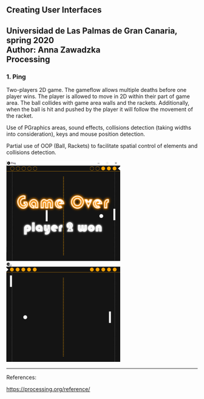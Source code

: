 ## Creating User Interfaces 
Universidad de Las Palmas de Gran Canaria, spring 2020<br>
Author: Anna Zawadzka<br>
Processing
---
### 1. Ping
Two-players 2D game. The gameflow allows multiple deaths before one player wins. The player is allowed to move in 2D within their part of game area. The ball collides with game area walls and the rackets. Additionally, when the ball is hit and pushed by the player it will follow the movement of the racket.

Use of PGraphics areas, sound effects, collisions detection (taking widths into consideration), keys and mouse position detection.

Partial use of OOP (Ball, Rackets) to facilitate spatial control of elements and collisions detection.    

<img src="https://raw.githubusercontent.com/azawadzka/ULPGC-CIU-Graphics/master/Ping/imgs/p1i1.png" width="300">
<img src="https://raw.githubusercontent.com/azawadzka/ULPGC-CIU-Graphics/master/Ping/imgs/p1small.gif" width="300">

---
References:

https://processing.org/reference/